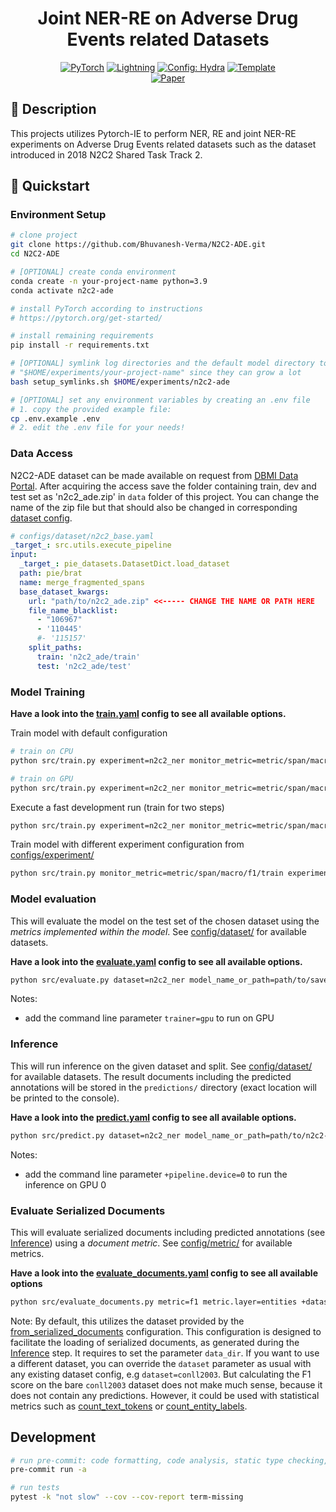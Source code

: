 
<div align="center">

# Joint NER-RE on Adverse Drug Events related Datasets

<a href="https://pytorch.org/get-started/locally/"><img alt="PyTorch" src="https://img.shields.io/badge/PyTorch-ee4c2c?logo=pytorch&logoColor=white"></a>
<a href="https://pytorchlightning.ai/"><img alt="Lightning" src="https://img.shields.io/badge/-Lightning-792ee5?logo=pytorchlightning&logoColor=white"></a>
<a href="https://hydra.cc/"><img alt="Config: Hydra" src="https://img.shields.io/badge/Config-Hydra-89b8cd"></a>
<a href="https://github.com/ChristophAlt/pytorch-ie-hydra-template"><img alt="Template" src="https://img.shields.io/badge/-PyTorch--IE--Hydra--Template-017F2F?style=flat&logo=github&labelColor=gray"></a><br>
[![Paper](https://img.shields.io/badge/journal-article-jamia)](https://academic.oup.com/jamia/article-abstract/27/1/3/5581277?redirectedFrom=fulltext)
</div>

## 📌 Description

This projects utilizes Pytorch-IE to perform NER, RE and joint NER-RE 
experiments on Adverse Drug Events related datasets such as the dataset 
introduced in 2018 N2C2 Shared Task Track 2.

## 🚀 Quickstart

### Environment Setup

```bash
# clone project
git clone https://github.com/Bhuvanesh-Verma/N2C2-ADE.git
cd N2C2-ADE

# [OPTIONAL] create conda environment
conda create -n your-project-name python=3.9
conda activate n2c2-ade

# install PyTorch according to instructions
# https://pytorch.org/get-started/

# install remaining requirements
pip install -r requirements.txt

# [OPTIONAL] symlink log directories and the default model directory to
# "$HOME/experiments/your-project-name" since they can grow a lot
bash setup_symlinks.sh $HOME/experiments/n2c2-ade

# [OPTIONAL] set any environment variables by creating an .env file
# 1. copy the provided example file:
cp .env.example .env
# 2. edit the .env file for your needs!
```

### Data Access

N2C2-ADE dataset can be made available on request from [DBMI Data Portal](https://portal.dbmi.hms.harvard.edu/projects/n2c2-nlp/).
After acquiring the access save the folder containing train, dev and test 
set as 'n2c2_ade.zip' in `data` folder of this project. You can change the name
of the zip file but that should also be changed in corresponding [dataset config](configs/dataset/n2c2_base.yaml).

```yaml
# configs/dataset/n2c2_base.yaml
_target_: src.utils.execute_pipeline
input:
  _target_: pie_datasets.DatasetDict.load_dataset
  path: pie/brat
  name: merge_fragmented_spans
  base_dataset_kwargs:
    url: "path/to/n2c2_ade.zip" <<----- CHANGE THE NAME OR PATH HERE
    file_name_blacklist:
      - "106967"
      - '110445'
      #- '115157'
    split_paths:
      train: 'n2c2_ade/train'
      test: 'n2c2_ade/test'

```

### Model Training

**Have a look into the [train.yaml](configs/train.yaml) config to see all available options.**

Train model with default configuration

```bash
# train on CPU
python src/train.py experiment=n2c2_ner monitor_metric=metric/span/macro/f1/train

# train on GPU
python src/train.py experiment=n2c2_ner monitor_metric=metric/span/macro/f1/train trainer=gpu
```

Execute a fast development run (train for two steps)

```bash
python src/train.py experiment=n2c2_ner monitor_metric=metric/span/macro/f1/train +trainer.fast_dev_run=true
```

Train model with different experiment configuration from [configs/experiment/](configs/experiment/)

```bash
python src/train.py monitor_metric=metric/span/macro/f1/train experiment=n2c2_re
```

### Model evaluation

This will evaluate the model on the test set of the chosen dataset using the *metrics implemented within the model*.
See [config/dataset/](configs/dataset/) for available datasets.

**Have a look into the [evaluate.yaml](configs/evaluate.yaml) config to see all available options.**

```bash
python src/evaluate.py dataset=n2c2_ner model_name_or_path=path/to/saved/model
```

Notes:

- add the command line parameter `trainer=gpu` to run on GPU

### Inference

This will run inference on the given dataset and split. See [config/dataset/](configs/dataset/) for available datasets.
The result documents including the predicted annotations will be stored in the `predictions/` directory (exact
location will be printed to the console).

**Have a look into the [predict.yaml](configs/predict.yaml) config to see all available options.**

```bash
python src/predict.py dataset=n2c2_ner model_name_or_path=path/to/n2c2-ner-model
```

Notes:

- add the command line parameter `+pipeline.device=0` to run the inference on GPU 0

### Evaluate Serialized Documents

This will evaluate serialized documents including predicted annotations (see [Inference](#inference)) using a
*document metric*. See [config/metric/](configs/metric/) for available metrics.

**Have a look into the [evaluate_documents.yaml](configs/evaluate_documents.yaml) config to see all available options**

```bash
python src/evaluate_documents.py metric=f1 metric.layer=entities +dataset.data_dir=PATH/TO/DIR/WITH/SPLITS
```

Note: By default, this utilizes the dataset provided by the
[from_serialized_documents](configs/dataset/from_serialized_documents.yaml) configuration. This configuration is
designed to facilitate the loading of serialized documents, as generated during the [Inference](#inference) step. It
requires to set the parameter `data_dir`. If you want to use a different dataset,
you can override the `dataset` parameter as usual with any existing dataset config, e.g `dataset=conll2003`. But
calculating the F1 score on the bare `conll2003` dataset does not make much sense, because it does not contain any
predictions. However, it could be used with statistical metrics such as
[count_text_tokens](configs/metric/count_text_tokens.yaml) or
[count_entity_labels](configs/metric/count_entity_labels.yaml).

## Development

```bash
# run pre-commit: code formatting, code analysis, static type checking, and more (see .pre-commit-config.yaml)
pre-commit run -a

# run tests
pytest -k "not slow" --cov --cov-report term-missing
```
